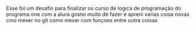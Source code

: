 Esse foi um desafio  para finalizar os curso de logica de programação do programa one com a alura gostei muito de fazer e apreni varias coisa novas cmo mexer no git como mexer com funçoes entre outra coisas
